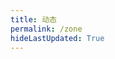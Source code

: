 ```yaml
---
title: 动态
permalink: /zone
hideLastUpdated: True
---
```


<template>
    <div>
      <div class="my-head">
        <!-- <h3 class="my-head__title">动态</h3> -->
        <img class="my-head__svg" :src="$withBase('/svg/zone-bg.svg')" type="image/svg+xml" draggable="false"/>
      </div>
      <div class="my-input">
        <div class="my-input__content">
          <el-input
            type="textarea"
            :autosize="{ minRows: 2, maxRows: 4}"
            placeholder="吐槽一下吧( •̀ ω •́ )✧"
            v-model="newMsg.msg">
          </el-input>
        </div>
        <div class="my-input__select">
          <el-select v-model="newMsg.status" placeholder="😏">
            <el-option
              v-for="item in options"
              :key="item"
              :label="item"
              :value="item">
            </el-option>
          </el-select>
        </div>
        <div class="my-input__btn">
          <el-button @click="submit">发布 🚀</el-button>
        </div>
      </div>
      <div class="my-msgs-container">
        <div class="my-msg" v-for="(msg, ind) in topMsgs">
          <div class="my-msg__head">
              <span class="my-msg__status">{{ msg.status }}</span>
              <span class="my-msg__date" @click="delMsg(ind)">📅 {{ msg.formatDay }}</span>
          </div>  
          <div class="my-msg__body">
              <p class="my-msg__msg">{{ msg.msg }}</P>
          </div>  
        </div>
        <div @click="loadMore" class="page-guide-btn" v-show="showBtn">
        <div ref="btn">加载更多</div>
      </div>
    </div>
    </div>
</template>

<script>
import axios from 'axios'

export default {
  data() {
    return {
      count: 0, // 记录点击的次数
      step: 20, // 每一页显示的动态条数
      page: 1, // 显示的页数
      showBtn: false, // 控制是否显示加载按钮，当全部加载出来的时候消失
      newMsg: {
        date: '',
        msg: '',
        status: ''
      }, // 新动态的格式
      msgs: [], // 存从服务器获得的动态
      options: ['😄', '😎', '😫', '😡', '😨' ],
    } 
  },

  computed: {
    topMsgs() {
      this.showBtn =  this.page * this.step < this.msgs.length
      return this.getTopKMsgs(this.page * this.step)
    }
  },

  methods: {
    getMsgs() {
      axios.get('https://www.xerrors.fun:8001/api/zone/getData')
      .then(res=>{
        // console.log(res);
        for (var item of res.data.data) {
          item.date = new Date(Date.parse(item.date))
        }
        this.msgs = res.data.data;
      })
      .catch(function (error) {
        console.log(error);
      })
    },

    uploadMsg(data) {
      axios({
        method: 'post',
        url: 'https://www.xerrors.fun:8001/api/zone/upload',
        data: data
      }).then(res=>{
        // console.log(res)
        // 本地改变数据
        if (res.data.code != 200 ) {
          this.$message.error(res.data.message);
        } else {
          this.msgs.splice(0, 0, data.data);
        }
      })
      .catch(function (error) {
        console.log(error);
      })
    },

    delMsg(ind) {
      if (this.count < 10) {
        this.count += 1
        return
      }

      this.$prompt('先告诉我 Token 是啥😇', '提示', {
          confirmButtonText: 'Yaeh',
          cancelButtonText: 'Nope',
          inputPattern: /^[A-Za-z0-9]{5,13}$/,
          inputErrorMessage: 'Token 格式不正确😕'
        }).then(({ value }) => {
          // 创建临时变量
          var temp = {
            data: ind,
            token: value
          }
          // 发起 axios 请求
          axios({
            method: 'post',
            url: 'https://www.xerrors.fun:8001/api/zone/delete',
            data: temp
          }).then(res=>{
            // 本地改变数据
            if (res.data.code != 200 ) {
              this.$message.error(res.data.message);
            } else {
              this.msgs.splice(ind, 1);
            }
          })
          .catch(function (error) {
            console.log(error);
          })
        }).catch(() => {
          this.$message({
            type: 'info',
            message: '🥱不告诉算了。。。'
          });       
        });
      this.count = 0;
    },

    getTopKMsgs(num) {
      return this.msgs
        .map(msg => {
          return {
            ...msg,
            submitTime: (new Date(msg.date)).getTime(),
            formatDay: this.formatDate(new Date(msg.date))
          }
        })
        .sort((a, b) => b.submitTime - a.submitTime)
        .slice(0, num)
    },

    formatDate(date) {
      if (!(date instanceof Date)) {
        return 
      }

      return `${date.getFullYear()}-${date.getMonth() + 1}-${date.getDate()}`
    },

    loadMore() {
      this.page += 1
    },

    submit() { 
      if (!this.newMsg.msg || !this.newMsg.status) {
        this.$message.error('🤔状态或者内容不能为空哦~');
        return
      }
      this.$prompt('先告诉我 Token 是啥😇', '提示', {
          confirmButtonText: 'Yaeh',
          cancelButtonText: 'Nope',
          inputPattern: /^[A-Za-z0-9]{5,13}$/,
          inputErrorMessage: 'Token 格式不正确😕'
        }).then(({ value }) => {
          // 创建临时变量
          var temp = {
            data: {
              date: new Date(),
              msg: this.newMsg.msg,
              status: this.newMsg.status,
              // status: 'happy',
            },
            token: value
          }
          // 发起 axios 请求
          this.uploadMsg(temp)

          // 消息清空
          this.newMsg.msg = ''
          this.newMsg.status = ''
        }).catch(() => {
          this.$message({
            type: 'info',
            message: '🥱不告诉算了。。。'
          });       
        });
    }
  },

  mounted() {
    this.getMsgs();
  }
}
</script>

<style lang="stylus" scoped>
.my-head
  width 100%
  // border 1px solid #d1d5da 
  // display flex
  // justify-content space-between

  &__svg
    height 15rem
    margin 1rem auto
    display block

.my-input
  margin-bottom 2rem
  border-radius 3px

  &__content
    width 100%
    margin-bottom 1rem

  &__select
    width 4.5rem
    display inline-block
  &__btn
    display inline-block
    float right

.my-msgs-container
  width 100%

  .my-msg
    margin-bottom 2.5rem
    border 1px solid #d1d5da
    border-radius 3px

    // test
    
    &__head
      padding 0.5rem
      background-color #f6f8fa
      border-bottom: 1px solid #d1d5da
      /* display flex
      align-items center */

    &__status
      margin 0 0.5rem

    &__date
      margin 0 0.5rem
      float right
    
    &__body
      padding 1rem

.page-guide-btn {
  text-align: center;
  margin: 30px 0;
}

.page-guide-btn div {
  display: inline-block;
  color: black;
  background-color: white;
  padding: 0.6rem 1.2rem;
  transition: all 0.3s ease;
  box-sizing: border-box;
  border: 1px solid black;
  border-radius: 3px;
}

.page-guide-btn div:hover {
  background-color: #f5f5f5;
  cursor: pointer;
}
</style>
